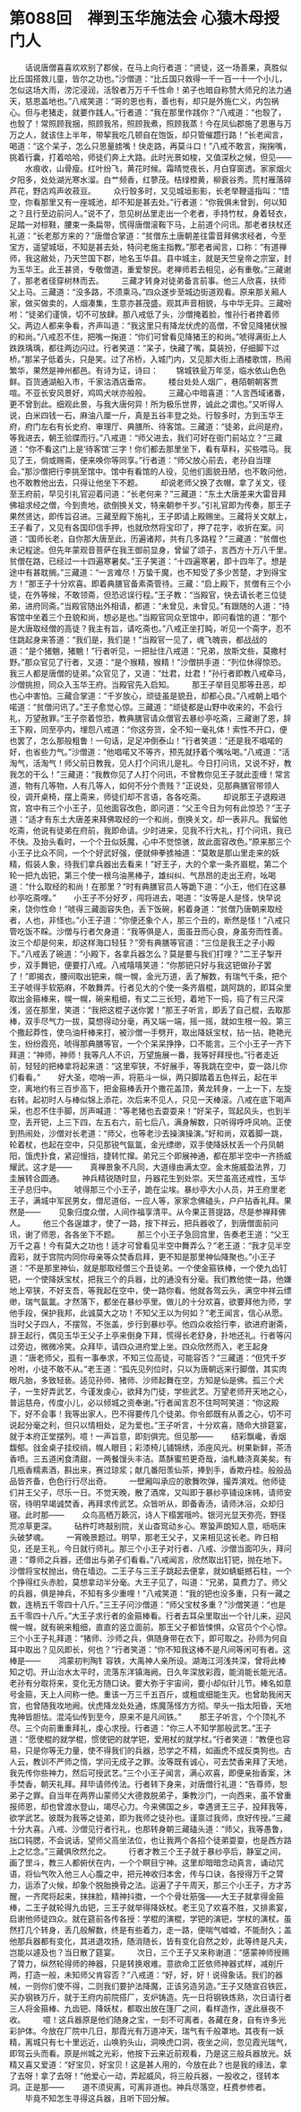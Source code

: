 # 第088回　禅到玉华施法会 心猿木母授门人

　　话说唐僧喜喜欢欢别了郡侯，在马上向行者道：“贤徒，这一场善果，真胜似比丘国搭救儿童，皆尔之功也。”沙僧道：“比丘国只救得一千一百一十一个小儿，怎似这场大雨，滂沱浸润，活彀者万万千千性命！弟子也暗自称赞大师兄的法力通天，慈恩盖地也。”八戒笑道：“哥的恩也有，善也有，却只是外施仁义，内包祸心。但与老猪走，就要作践人。”行者道：“我在那里作践你？”八戒道：“也彀了，也彀了！常照顾我捆，照顾我吊，照顾我煮，照顾我蒸！今在凤仙郡施了恩惠与万万之人，就该住上半年，带挈我吃几顿自在饱饭，却只管催趱行路！”长老闻言，喝道：“这个呆子，怎么只思量掳嘴！快走路，再莫斗口！”八戒不敢言，掬掬嘴，挑着行囊，打着哈哈，师徒们奔上大路。此时光景如梭，又值深秋之候，但见——
　　水痕收，山骨瘦。红叶纷飞，黄花时候。霜晴觉夜长，月白穿窗透。家家烟火夕阳多，处处湖光寒水溜。白艹频香，红蓼茂。桔绿橙黄，柳衰谷秀。荒村雁落碎芦花，野店鸡声收菽豆。
　　众行彀多时，又见城垣影影，长老举鞭遥指叫：“悟空，你看那里又有一座城池，却不知是甚去处。”行者道：“你我俱未曾到，何以知之？且行至边前问人。”说不了，忽见树丛里走出一个老者，手持竹杖，身着轻衣，足踏一对棕鞋，腰束一条扁带，慌得唐僧滚鞍下马，上前道个问讯。那老者扶杖还礼道：“长老那方来的？”唐僧合掌道：“贫僧东土唐朝差往雷音拜佛求经者，今至宝方，遥望城垣，不知是甚去处，特问老施主指教。”那老者闻言，口称：“有道禅师，我这敝处，乃天竺国下郡，地名玉华县。县中城主，就是天竺皇帝之宗室，封为玉华王。此王甚贤，专敬僧道，重爱黎民。老禅师若去相见，必有重敬。”三藏谢了，那老者径穿树林而去。
　　三藏才转身对徒弟备言前事。他三人欣喜，扶师父上马。三藏道：“没多路，不须乘马。”四众遂步至城边街道观看。原来那关厢人家，做买做卖的，人烟凑集，生意亦甚茂盛。观其声音相貌，与中华无异。三藏吩咐：“徒弟们谨慎，切不可放肆。那八戒低了头，沙僧掩着脸，惟孙行者搀着师父。两边人都来争看，齐声叫道：“我这里只有降龙伏虎的高僧，不曾见降猪伏猴的和尚。”八戒忍不住，把嘴一掬道：“你们可曾看见降猪王的和尚。”唬得满街上人跌跌瑀瑀，都往两边闪过。行者笑道：“呆子，快藏了嘴，莫装扮，仔细脚下过桥。”那呆子低着头，只是笑。过了吊桥，入城门内，又见那大街上酒楼歌馆，热闹繁华，果然是神州都邑。有诗为证，诗曰：
　　锦城铁瓮万年坚，临水依山色色鲜。百货通湖船入市，千家沽酒店垂帘。
　　楼台处处人烟广，巷陌朝朝客贾喧。不亚长安风景好，鸡鸣犬吠亦般般。
　　三藏心中暗喜道：“人言西域诸番，更不曾到此。细观此景，与我大唐何异！所为极乐世界，诚此之谓也。”又听得人说，白米四钱一石，麻油八厘一斤，真是五谷丰登之处。行彀多时，方到玉华王府，府门左右有长史府、审理厅、典膳所、待客馆。三藏道：“徒弟，此间是府，等我进去，朝王验牒而行。”八戒道：“师父进去，我们可好在衙门前站立？”三藏道：“你不看这门上是‘待客馆’三字！你们都去那里坐下，看有草料，买些喂马。我见了王，倘或赐斋，便来唤你等同享。”行者道：“师父放心前去，老孙自当理会。”那沙僧把行李挑至馆中。馆中有看馆的人役，见他们面貌丑陋，也不敢问他，也不敢教他出去，只得让他坐下不题。
　　却说老师父换了衣帽，拿了关文，径至王府前，早见引礼官迎着问道：“长老何来？”三藏道：“东土大唐差来大雷音拜佛祖求经之僧，今到贵地，欲倒换关文，特来朝参千岁。”引礼官即为传奏，那王子果然贤达，即传旨召进。三藏至殿下施礼，王子即请上殿赐坐。三藏将关文献上，王子看了，又见有各国印信手押，也就欣然将宝印了，押了花字，收折在案。问道：“国师长老，自你那大唐至此，历遍诸邦，共有几多路程？”三藏道：“贫僧也未记程途。但先年蒙观音菩萨在我王御前显身，曾留了颂子，言西方十万八千里。贫僧在路，已经过一十四遍寒暑矣。”王子笑道：“十四遍寒暑，即十四年了。想是途中有甚耽搁。”三藏道：“一言难尽！万蛰千魔，也不知受了多少苦楚，才到得宝方！”那王子十分欢喜。即着典膳官备素斋管待。三藏：“启上殿下，贫僧有三个小徒，在外等候，不敢领斋，但恐迟误行程。”王子教：“当殿官，快去请长老三位徒弟，进府同斋。”当殿官随出外相请，都道：“未曾见，未曾见。”有跟随的人道：“待客馆中坐着三个丑貌和尚，想必是也。”当殿官同众至馆中，即问看馆的道：“那个是大唐取经僧的高徒？我主有旨，请吃斋也。”八戒正坐打盹，听见一个斋字，忍不住跳起身来答道：“我们是，我们是！”当殿官一见了，魂飞魄丧，都战战的道：“是个猪魈，猪魈！”行者听见，一把扯住八戒道：“兄弟，放斯文些，莫撒村野。”那众官见了行者，又道：“是个猴精，猴精！”沙僧拱手道：“列位休得惊恐。我三人都是唐僧的徒弟。”众官见了，又道：“灶君，灶君！”孙行者即教八戒牵马，沙僧挑担，同众入玉华王府。当殿官先入启知。
　　那王子举目见那等丑恶，却也心中害怕。三藏合掌道：“千岁放心，顽徒虽是貌丑，却都心良。”八戒朝上唱个喏道：“贫僧问讯了。”王子愈觉心惊。三藏道：“顽徒都是山野中收来的，不会行礼，万望赦罪。”王子奈着惊恐，教典膳官请众僧官去暴纱亭吃斋，三藏谢了恩，辞王下殿，同至亭内，埋怨八戒道：“你这夯货，全不知一毫礼体！索性不开口，便也罢了，怎么那般粗鲁！一句话，足足冲倒泰山！”行者笑道：“还是我不唱喏的好，也省些力气。”沙僧道：“他唱喏又不等齐，预先就抒着个嘴吆喝。”八戒道：“活淘气，活淘气！师父前日教我，见人打个问讯儿是礼。今日打问讯，又说不好，教我怎的干么！”三藏道：“我教你见了人打个问讯，不曾教你见王子就此歪缠！常言道，物有几等物，人有几等人，如何不分个贵贱？”正说处，见那典膳官带领人役，调开桌椅，摆上斋来，师徒们却不言语，各各吃斋。
　　却说那王子退殿进宫，宫中有三个小王子，见他面容改色，即问道：“父王今日为何有此惊恐？”王子道：“适才有东土大唐差来拜佛取经的一个和尚，倒换关文，却一表非凡。我留他吃斋，他说有徒弟在府前，我即命请。少时进来，见我不行大礼，打个问讯，我已不快。及抬头看时，一个个丑似妖魔，心中不觉惊骇，故此面容改色。”原来那三个小王子比众不同，一个个好武好强，便就伸拳掳袖道：“莫敢是那山里走来的妖精，假装人象，待我们拿兵器出去看来！”好王子，大的个拿一条齐眉棍，第二个轮一把九齿钯，第三个使一根乌油黑棒子，雄纠纠、气昂昂的走出王府，吆喝道：“什么取经的和尚！在那里？”时有典膳官员人等跪下道：“小王，他们在这暴纱亭吃斋哩。”
　　小王子不分好歹，闯将进去，喝道：“汝等是人是怪，快早说来，饶你性命！”唬得三藏面容失色，丢下饭碗，躬着身道：“贫僧乃唐朝来取经者，人也，非怪也。”小王子道：“你便还象个人，那三个丑的，断然是怪！”八戒只管吃饭不睬。沙僧与行者欠身道：“我等俱是人，面虽丑而心良，身虽夯而性善。汝三个却是何来，却这样海口轻狂？”旁有典膳等官道：“三位是我王之子小殿下。”八戒丢了碗道：“小殿下，各拿兵器怎么？莫是要与我们打哩？”二王子掣开步，双手舞钯，便要打八戒。八戒嘻嘻笑道：“你那钯只好与我这钯做孙子罢了！”即揭衣，腰间取出钯来，幌一幌，金光万道，丢了解数，有瑞气千条，把个王子唬得手软筋麻，不敢舞弄。行者见大的个使一条齐眉棍，跳阿跳的，即耳朵里取出金箍棒来，幌一幌，碗来粗细，有丈二三长短，着地下一捣，捣了有三尺深浅，竖在那里，笑道：“我把这棍子送你罢！”那王子听言，即丢了自己棍，去取那棒，双手尽气力一拔，莫想得动分毫，再又端一端，摇一摇，就如生根一般。第三个撒起莽性，使乌油杆棒来打，被沙僧一手劈开，取出降妖宝杖，拈一拈，艳艳光生，纷纷霞亮，唬得那典膳等官，一个个呆呆挣挣，口不能言。三个小王子一齐下拜道：“神师，神师！我等凡人不识，万望施展一番，我等好拜授也。”行者走近前，轻轻的把棒拿将起来道：“这里窄狭，不好展手，等我跳在空中，耍一路儿你们看看。”
　　好大圣，唿哨一声，将筋斗一纵，两只脚踏着五色祥云，起在半空，离地约有三百步高下，把金箍棒丢开个撒花盖顶，黄龙转身，一上一下，左旋右转。起初时人与棒似锦上添花，次后来不见人，只见一天棒滚。八戒在底下喝声采，也忍不住手脚，厉声喊道：“等老猪也去耍耍来！”好呆子，驾起风头，也到半空，丢开钯，上三下四，左五右六，前七后八，满身解数，只听得呼呼风响。正使到热闹处，沙僧对长老道：“师父，也等老沙去操演操演。”好和尚，双着脚一跳，轮着杖，也起在空中，只见那锐气氤氲，金光缥缈，双手使降妖杖丢一个丹凤朝阳，饿虎扑食，紧迎慢挡，捷转忙撺。弟兄三个即展神通，都在那半空中一齐扬威耀武。这才是——
　　真禅景象不凡同，大道缘由满太空。金木施威盈法界，刀圭展转合圆通。
　　神兵精锐随时显，丹器花生到处崇。天竺虽高还戒性，玉华王子总归中。
　　唬得那三个小王子，跪在尘埃。暴纱亭大小人员，并王府里老王子，满城中军民男女，僧尼道俗，一应人等，家家念佛磕头，户户拈香礼拜。果然是——
　　见象归度众僧，人间作福享清平。从今果正菩提路，尽是参禅拜佛人。
　　他三个各逞雄才，使了一路，按下祥云，把兵器收了，到唐僧面前问讯，谢了师恩，各各坐下不题。
　　那三个小王子急回宫里，告奏老王道：“父王万千之喜！今有莫大之功也！适才可曾看见半空中舞弄么？”老王道：“我才见半空霞彩，就于宫院内同你母亲等众焚香启拜，更不知是那里神仙降聚也。”小王子道：“不是那里神仙，就是那取经僧三个丑徒弟。一个使金箍铁棒，一个使九齿钉钯，一个使降妖宝杖，把我三个的兵器，比的通没有分毫。我们教他使一路，他嫌地上窄狭，不好支吾，等我起在空中，使一路你看。他就各驾云头，满空中祥云缥缈，瑞气氤氲。才然落下，都坐在暴纱亭里。做儿的十分欢喜，欲要拜他为师，学他手段，保护我邦，此诚莫大之功！不知父王以为何如？”老王闻言，信心从愿。当时父子四人，不摆驾，不张盖，步行到暴纱亭。他四众收拾行李，欲进府谢斋，辞王起行，偶见玉华王父子上亭来倒身下拜，慌得长老舒身，扑地还礼。行者等闪过旁边，微微冷笑。众拜毕，请四众进府堂上坐。四众欣然而入，老王起身道：“唐老师父，孤有一事奉求，不知三位高徒，可能容否？”三藏道：“但凭千岁吩咐，小徒不敢不从。”老王道：“孤先见列位时，只以为唐朝远来行脚僧，其实肉眼凡胎，多致轻亵。适见孙师、猪师、沙师起舞在空，方知是仙是佛。孤三个犬子，一生好弄武艺，今谨发虔心，欲拜为门徒，学些武艺。万望老师开天地之心，普运慈舟，传度小儿，必以倾城之资奉谢。”行者闻言忍不住呵呵笑道：“你这殿下，好不会事！我等出家人，巴不得要传几个徒弟。你令郎既有从善之心，切不可说起分毫之利，但只以情相处，足为爱也。”王子听言，十分欢喜，随命大排筵宴，就于本府正堂摆列。噫！一声旨意，即刻俱完。但见那——
　　结彩飘巉，香烟馥郁。戗金桌子挂绞绡，幌人眼目；彩漆椅儿铺锦绣，添座风光。树果新鲜，茶汤香喷。三五道闲食清甜，一两餐馒头丰洁。蒸酥蜜煎更奇哉，油札糖浇真美矣。有几瓶香糯素酒，斟出来，赛过琼浆；献几番阳羡仙茶，捧到手，香欺丹桂。般般品品皆齐备，色色行行尽出奇。
　　一壁厢叫承应的歌舞吹弹，撮弄演戏。他师徒们并王父子，尽乐一日。不觉天晚，散了酒席，又叫即于暴纱亭铺设床帏，请师安宿，待明早竭诚焚香，再拜求传武艺。众皆听从，即备香汤，请师沐浴，众却归寝。此时那——
　　众鸟高栖万簌沉，诗人下榻罢哦吟。银河光显天弥亮，野径荒凉草更深。
　　砧杵叮咚敲别院，关山杳窎动乡心。寒蛩声朗知人意，呖呖床头破梦魂。
　　一宵晚景题过。明早，那老王父子，又来相见这长老。昨日相见，还是王礼，今日就行师礼。那三个小王子对行者、八戒、沙僧当面叩头，拜问道：“尊师之兵器，还借出与弟子们看看。”八戒闻言，欣然取出钉钯，抛在地下。沙僧将宝杖抛出，倚在墙边。二王子与三王子跳起去便拿，就如蜻蜓撼石柱，一个个挣得红头赤脸，莫想拿动半分毫。大王子见了，叫道：“兄弟，莫费力了。师父的兵器，俱是神兵，不知有多少重哩！”八戒笑道：“我的钯也没多重，只有一藏之数，连柄五千零四十八斤。”三王子问沙僧道：“师父宝杖多重？”沙僧笑道：“也是五千零四十八斤。”大王子求行者的金箍棒看。行者去耳朵里取出一个针儿来，迎风幌一幌，就有碗来粗细，直直的竖立面前。那王父子都皆悚惧，众官员个个心惊。三个小王子礼拜道：“猪师、沙师之兵，俱随身带在衣下，即可取之。孙师为何自耳中取出？见风即长，何也？”行者笑道：“你不知我这棒不是凡间等闲可有者。这棒是——
　　鸿蒙初判陶钅容铁，大禹神人亲所设。湖海江河浅共深，曾将此棒知之切。开山治水太平时，流落东洋镇海阙。日久年深放彩霞，能消能长能光洁。老孙有分取将来，变化无方随口诀。要大弥于宇宙间，要小却似针儿节。棒名如意号金箍，天上人间称一绝。重该一万三千五百斤，或粗或细能生灭。也曾助我闹天宫，也曾随我攻地阙。伏虎降龙处处通，炼魔荡怪方方彻。举头一指太阳昏，天地鬼神皆胆怯。混沌仙传到至今，原来不是凡间铁。”
　　那王子听言，个个顶礼不尽。三个向前重重拜礼，虔心求授。行者道：“你三人不知学那般武艺。”王子道：“愿使棍的就学棍，惯使钯的就学钯，爱用杖的就学杖。”行者笑道：“教便也容易，只是你等无力量，使不得我们的兵器，恐学之不精，如画虎不成反类狗也。古人云，教训不严师之惰，学问无成子之罪。汝等既有诚心，可去焚香来拜了天地，我先传你些神力，然后可授武艺。”三个小王子闻言，满心欢喜，即便亲抬香案，沐手焚香，朝天礼拜。拜毕请师传法。行者转下身来，对唐僧行礼道：“告尊师，恕弟子之罪。自当年在两界山蒙师父大德救脱弟子，秉教沙门，一向西来，虽不曾重报师恩，却也曾渡水登山，竭尽心力。今来佛国之乡，幸遇贤王三子，投拜我等，欲学武艺。彼既为我等之徒弟，即为我师之徒孙也。谨禀过我师，庶好传授。”三藏十分大喜。八戒、沙僧见行者行礼，也那转身朝三藏磕头道：“师父，我等愚鲁，拙口钝腮，不会说话，望师父高坐法位，也让我两个各招个徒弟耍耍，也是西方路上之忆念。”三藏俱欣然允之。
　　行者才教三个王子就于暴纱亭后，静室之间，画了罡斗，教三人都俯伏在内，一个个瞑目宁神。这里却暗暗念动真言，诵动咒语，将仙气吹入他三人心腹之中，把元神收归本舍，传与口诀，各授得万千之膂力，运添了火候，却象个脱胎换骨之法。运遍了子午周天，那三个小王子，方才苏醒，一齐爬将起来，抹抹脸，精神抖擞，一个个骨壮筋强——大王子就拿得金箍棒，二王子就轮得九齿钯，三王子就举得降妖杖。老王见了欢喜不胜，又排素宴，启谢他师徒四众。就在筵前各传各授：学棍的演棍，学钯的演钯，学杖的演杖。虽然打几个转身，丢几般解数，终是有些着力，走一路，便喘气嘘嘘，不能耐久；盖他那兵器都有变化，其进退攻扬，随消随长，皆有变化自然之妙，此等终是凡夫，岂能以遽及也？当日散了筵宴。
　　次日，三个王子又来称谢道：“感蒙神师授赐了膂力，纵然轮得师的神器，只是转换艰难。意欲命工匠依师神器式样，减削斤两，打造一般，未知师父肯容否？”八戒道：“好，好，好！说得象话。我们的器械，一则你们使不得，二则我们要护法降魔，正该另造另造。”王子又随宣召铁匠，买办钢铁万斤，就于王府内前院搭厂，支炉铸造。先一日将钢铁炼熟，次日请行者三人将金箍棒、九齿钯、降妖杖，都取出放在篷厂之间，看样造作，遂此昼夜不收。
　　噫！这兵器原是他们随身之宝，一刻不可离者，各藏在身，自有许多光彩护体。今放在厂院中几日，那霞光有万道冲天，瑞气有千般罩地。其夜有一妖精，离城只有七十里远近，山唤豹头山，洞唤虎口洞，夜坐之间，忽见霞光瑞气，即驾云头而看。原是州城之光彩，他按下云来近前观看，乃是这三般兵器放光。妖精又喜又爱道：“好宝贝，好宝贝！这是甚人用的，今放在此？也是我的缘法，拿了去呀！拿了去呀！”他爱心一动，弄起威风，将三般兵器，一股收之，径转本洞。正是那——
　　道不须臾离，可离非道也。神兵尽落空，枉费参修者。
　　毕竟不知怎生寻得这兵器，且听下回分解。